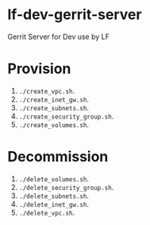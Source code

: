 # lf-dev-gerrit-server
Gerrit Server for Dev use by LF


# Provision

1) `` ./create_vpc.sh ``.
2) `` ./create_inet_gw.sh ``.
3) `` ./create_subnets.sh ``.
4) `` ./create_security_group.sh ``.
5) `` ./create_volumes.sh ``.



# Decommission

1) `` ./delete_volumes.sh ``.
2) `` ./delete_security_group.sh ``.
3) `` ./delete_subnets.sh ``.
4) `` ./delete_inet_gw.sh ``.
5) `` ./delete_vpc.sh ``.
